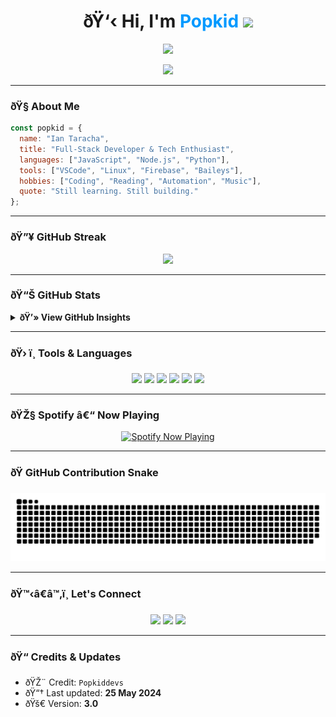 
<!-- ðŸ’» Popkiddevs Stylish Professional README -->

<h1 align="center">ðŸ‘‹ Hi, I'm <span style="color:#0099ff"><strong>Popkid</strong></span> <img src="https://files.catbox.moe/8a67x2.jpg" width="35" /></h1>

<p align="center">
  <img src="https://readme-typing-svg.herokuapp.com?font=Fira+Code&duration=3000&pause=1000&color=00F7FF&center=true&width=460&lines=I'm+a+Passionate+Developer+ðŸš€;Always+Learning+ðŸ“š;Building+Bots+|+Full-Stack+Magic+ðŸ”¥;Let's+Code+Together+ðŸ‘»" />
</p>

<p align="center">
  <img src="https://komarev.com/ghpvc/?username=Popkiddevs&label=Profile+Views&color=00bfff&style=flat-square" />
</p>

---

### ðŸ§  About Me
```js
const popkid = {
  name: "Ian Taracha",
  title: "Full-Stack Developer & Tech Enthusiast",
  languages: ["JavaScript", "Node.js", "Python"],
  tools: ["VSCode", "Linux", "Firebase", "Baileys"],
  hobbies: ["Coding", "Reading", "Automation", "Music"],
  quote: "Still learning. Still building."
};
```

---

### ðŸ”¥ GitHub Streak
<p align="center">
  <img src="https://github-readme-streak-stats.herokuapp.com/?user=Popkiddevs&theme=algolia&hide_border=true" />
</p>

---

### ðŸ“Š GitHub Stats
<details>
<summary><b>ðŸ’» View GitHub Insights</b></summary>
<br/>
<p align="center">
  <img src="https://github-readme-stats.vercel.app/api?username=Popkiddevs&show_icons=true&theme=algolia&hide_border=true" width="45%" />
  <img src="https://github-readme-stats.vercel.app/api/top-langs?username=Popkiddevs&layout=compact&theme=algolia&hide_border=true" width="45%" />
</p>
<p align="center"><sub><i>Note: Top languages reflect only public repositories.</i></sub></p>
</details>

---

### ðŸ› ï¸ Tools & Languages
<p align="center">
  <img src="https://img.shields.io/badge/-JavaScript-black?style=flat-square&logo=javascript" />
  <img src="https://img.shields.io/badge/-Python-black?style=flat-square&logo=python" />
  <img src="https://img.shields.io/badge/-Node.js-black?style=flat-square&logo=nodedotjs" />
  <img src="https://img.shields.io/badge/-Firebase-black?style=flat-square&logo=firebase" />
  <img src="https://img.shields.io/badge/-VSCode-black?style=flat-square&logo=visualstudiocode" />
  <img src="https://img.shields.io/badge/-Linux-black?style=flat-square&logo=linux" />
</p>

---

### ðŸŽ§ Spotify â€“ Now Playing
<p align="center">
  <a href="https://open.spotify.com/user/hbv7yzic965h9y82w194av0cz" target="_blank">
    <img src="https://now-playing-on-spotify.vercel.app/api/spotify" width="380" alt="Spotify Now Playing" />
  </a>
</p>

---

### ðŸ GitHub Contribution Snake
<p align="center">
  <img src="https://github.com/Platane/snk/raw/output/github-contribution-grid-snake.svg" alt="Snake animation" width="700"/>
</p>

---

### ðŸ™‹â€â™‚ï¸ Let's Connect
<p align="center">
  <a href="https://github.com/Popkiddevs"><img src="https://img.icons8.com/bubbles/100/000000/github.png" width="40"/></a>
  <a href="https://instagram.com/"><img src="https://img.icons8.com/bubbles/100/000000/instagram-new.png" width="40"/></a>
  <a href="https://www.youtube.com/@pop_kid254"><img src="https://img.icons8.com/bubbles/100/000000/youtube-play.png" width="40"/></a>
</p>

---

### ðŸ“ Credits & Updates

- ðŸŽ¨ Credit: `Popkiddevs`
- ðŸ“† Last updated: **25 May 2024**
- ðŸš€ Version: **3.0**
